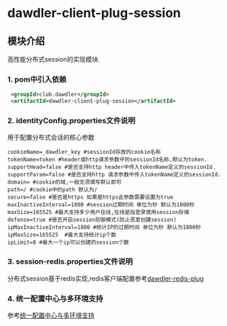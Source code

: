 # dawdler-client-plug-session

## 模块介绍

高性能分布式session的实现模块.

### 1. pom中引入依赖

```xml
 <groupId>club.dawdler</groupId>
 <artifactId>dawdler-client-plug-session</artifactId>
```

### 2. identityConfig.properties文件说明

用于配置分布式会话的核心参数

```properties
cookieName=_dawdler_key #sessionId存放的cookie名称
tokenName=token #header或http请求参数中的sessionId名称,默认为token.
supportHead=false #是否支持http header中传入tokenName定义的sessionId.
supportParam=false #是否支持http 请求参数中传入tokenName定义的sessionId.
domain= #cookie的域,一般无须填写默认即可
path=/ #cookie中的path 默认为/
secure=false #是否是https 如果是https此参数需要设置为true
maxInactiveInterval=1800 #session过期时间 单位为秒 默认为1800秒
maxSize=165525 #最大支持多少用户在线,在线是指登录使用session存储
defense=true #是否开启session防御模式(防止恶意创建session)
ipMaxInactiveInterval=1800 #统计IP的过期时间 单位为秒 默认为1800秒
ipMaxSize=165525  #最大支持统计ip个数
ipLimit=8 #最大一个ip可以创建的session个数
```

### 3. session-redis.properties文件说明

分布式session基于redis实现,redis客户端配置参考[dawdler-redis-plug](../dawdler-redis-plug/dawdler-redis-plug-jedis/dawdler-jedis-core/README.md#2-properties文件说明)

### 4. 统一配置中心与多环境支持

参考[统一配置中心与多环境支持](../../doc/dawdler-profiles.active-README.md)
